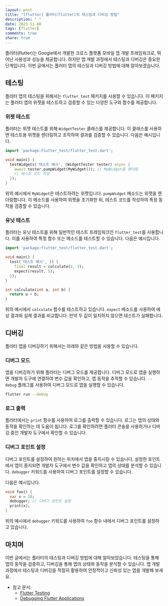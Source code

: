 ```yaml
---
layout: post
title: "[flutter] 플러터(flutter)의 테스팅과 디버깅 방법"
description: " "
date: 2023-11-08
tags: [flutter]
comments: true
share: true
---
```


플러터(flutter)는 Google에서 개발한 크로스 플랫폼 모바일 앱 개발 프레임워크로, 뛰어난 사용성과 성능을 제공합니다. 하지만 앱 개발 과정에서 테스팅과 디버깅은 중요한 단계입니다. 이번 글에서는 플러터 앱의 테스팅과 디버깅 방법에 대해 알아보겠습니다.

## 테스팅

플러터 앱의 테스팅을 위해서는 `flutter_test` 패키지를 사용할 수 있습니다. 이 패키지는 플러터 앱의 위젯을 테스트하고 검증할 수 있는 다양한 도구와 함수를 제공합니다.

### 위젯 테스트

플러터는 위젯 테스트를 위해 `WidgetTester` 클래스를 제공합니다. 이 클래스를 사용하면 테스트용 위젯을 렌더링하고 조작하여 결과를 검증할 수 있습니다. 다음은 예시입니다.

```dart
import 'package:flutter_test/flutter_test.dart';

void main() {
  testWidgets('테스트 예시', (WidgetTester tester) async {
    await tester.pumpWidget(MyWidget()); // MyWidget을 렌더링
    // 테스트 코드 작성
  });
}
```

위의 예시에서 `MyWidget`은 테스트하려는 위젯입니다. `pumpWidget` 메소드는 위젯을 렌더링합니다. 이 메소드를 사용하여 위젯을 초기화한 뒤, 테스트 코드를 작성하여 특정 동작을 검증할 수 있습니다.

### 유닛 테스트

플러터는 유닛 테스트를 위해 일반적인 테스트 프레임워크인 `flutter_test`를 사용합니다. 이를 사용하여 특정 함수 또는 메소드를 테스트할 수 있습니다. 다음은 예시입니다.

```dart
import 'package:flutter_test/flutter_test.dart';

void main() {
  test('테스트 예시', () {
    final result = calculate(2, 3);
    expect(result, 5);
  });
}

int calculate(int a, int b) {
  return a + b;
}
```

위의 예시에서 `calculate` 함수를 테스트하고 있습니다. `expect` 메소드를 사용하여 예상 결과와 실제 결과를 비교합니다. 만약 두 값이 일치하지 않으면 테스트가 실패합니다.

## 디버깅

플러터 앱을 디버깅하기 위해서는 아래와 같은 방법을 사용할 수 있습니다.

### 디버그 모드

앱을 디버깅하기 위해 플러터는 디버그 모드를 제공합니다. 디버그 모드로 앱을 실행하면 개발자 도구에 연결하여 변수 값을 확인하고, 앱 동작을 추적할 수 있습니다. `--debug` 플래그를 사용하여 디버그 모드로 앱을 실행할 수 있습니다.

```bash
flutter run --debug
```

### 로그 출력

플러터에서는 `print` 함수를 사용하여 로그를 출력할 수 있습니다. 로그는 앱의 상태와 동작을 확인하는 데 도움이 됩니다. 로그를 확인하려면 플러터 콘솔을 사용하거나 디버깅 중인 개발자 도구에서 확인할 수 있습니다.

### 디버그 포인트 설정

디버그 포인트를 설정하여 원하는 위치에서 앱을 중지시킬 수 있습니다. 설정한 포인트에서 앱이 중지되면 개발자 도구에서 변수 값을 확인하고 앱의 상태를 분석할 수 있습니다. `debugger` 키워드를 사용하여 디버그 포인트를 설정할 수 있습니다.

다음은 예시입니다.

```dart
void foo() {
  var x = 10;
  debugger; // 디버그 포인트 설정
  print(x);
}
```

위의 예시에서 `debugger` 키워드를 사용하여 `foo` 함수 내에서 디버그 포인트를 설정하고 있습니다.

## 마치며

이번 글에서는 플러터의 테스팅과 디버깅 방법에 대해 알아보았습니다. 테스팅을 통해 앱의 동작을 검증하고, 디버깅을 통해 앱의 상태와 동작을 분석할 수 있습니다. 앱 개발 과정에서 테스팅과 디버깅을 적절히 활용하여 안정적이고 신뢰성 있는 앱을 개발해 보세요.

- 참고 문서: 
  - [Flutter Testing](https://flutter.dev/docs/testing)
  - [Debugging Flutter Applications](https://flutter.dev/docs/testing/debugging)